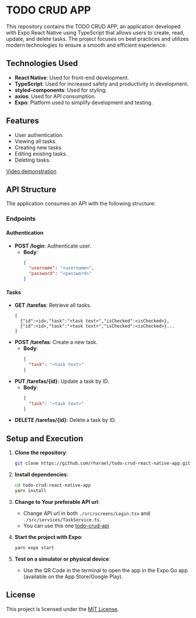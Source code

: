 # TODO CRUD APP

This repository contains the TODO CRUD APP, an application developed with Expo React Native using TypeScript that allows users to create, read, update, and delete tasks. The project focuses on best practices and utilizes modern technologies to ensure a smooth and efficient experience.

## Technologies Used

- **React Native**: Used for front-end development.
- **TypeScript**: Used for increased safety and productivity in development.
- **styled-components**: Used for styling.
- **axios**: Used for API consumption.
- **Expo**: Platform used to simplify development and testing.

## Features

- User authentication.
- Viewing all tasks.
- Creating new tasks.
- Editing existing tasks.
- Deleting tasks.

[Video demonstration](https://youtu.be/3IS_vaEnJKw)

## API Structure

The application consumes an API with the following structure:

### Endpoints

#### Authentication

- **POST /login**: Authenticate user.
  - **Body**:
    ```json
    {
      "username": "<username>",
      "password": "<password>"
    }
    ```

#### Tasks

- **GET /tarefas**: Retrieve all tasks.
    ```
    [
      {"id":<id>,"task":"<task text>","isChecked":<isChecked>},
      {"id":<id>,"task":"<task text>","isChecked":<isChecked>}...
    ]
    ```
- **POST /tarefas**: Create a new task.
  - **Body**:
    ```json
    {
      "task": "<task text>"
    }
    ```
- **PUT /tarefas/{id}**: Update a task by ID.
  - **Body**:
    ```json
    {
      "task": "<task text>"
    }
    ```
- **DELETE /tarefas/{id}**: Delete a task by ID.

## Setup and Execution

1. **Clone the repository**:
   ```bash
   git clone https://github.com/rharael/todo-crud-react-native-app.git
   ```

2. **Install dependencies**:
   ```bash
   cd todo-crud-react-native-app
   yarn install
   ```

4. **Change to Your preferable API url**:
   - Change API url in both `./src/screens/Login.tsx` and `./src/services/TaskService.ts`.
   - You can use this one [todo-crud-api](https://github.com/rharael/todo-crud-api)

5. **Start the project with Expo**:
   ```bash
   yarn expo start
   ```

6. **Test on a simulator or physical device**:
   - Use the QR Code in the terminal to open the app in the Expo Go app (available on the App Store/Google Play).

## License

This project is licensed under the [MIT License](LICENSE).

